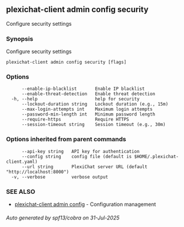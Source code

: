 ## plexichat-client admin config security

Configure security settings

### Synopsis

Configure security settings

```
plexichat-client admin config security [flags]
```

### Options

```
      --enable-ip-blacklist       Enable IP blacklist
      --enable-threat-detection   Enable threat detection
  -h, --help                      help for security
      --lockout-duration string   Lockout duration (e.g., 15m)
      --max-login-attempts int    Maximum login attempts
      --password-min-length int   Minimum password length
      --require-https             Require HTTPS
      --session-timeout string    Session timeout (e.g., 30m)
```

### Options inherited from parent commands

```
      --api-key string   API key for authentication
      --config string    config file (default is $HOME/.plexichat-client.yaml)
      --url string       PlexiChat server URL (default "http://localhost:8000")
  -v, --verbose          verbose output
```

### SEE ALSO

* [plexichat-client admin config](plexichat-client_admin_config.md)	 - Configuration management

###### Auto generated by spf13/cobra on 31-Jul-2025
